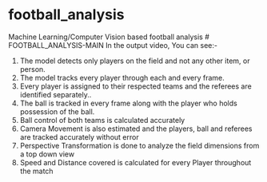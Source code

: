 # football_analysis
Machine Learning/Computer Vision based football analysis 
#   F O O T B A L L _ A N A L Y S I S - M A I N 
 
In the output video, You can see:-
1. The model detects only players on the field and not any other item, or person. 
2. The model tracks every player through each and every frame.
3. Every player is assigned to their respected teams and the referees are identified separately..
4. The ball is tracked in every frame along with the player who holds possession of the ball.
5. Ball control of both teams is calculated accurately
6. Camera Movement is also estimated and the players, ball and referees are tracked accurately without error
7. Perspective Transformation is done to analyze the field dimensions from a top down view
8. Speed and Distance covered is calculated for every Player throughout the match 
 
